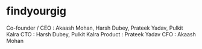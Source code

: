 # findyourgig
Co-founder / CEO : Akaash Mohan, Harsh Dubey, Prateek Yadav, Pulkit Kalra
CTO : Harsh Dubey, Pulkit Kalra
Product : Prateek Yadav
CFO : Akaash Mohan
